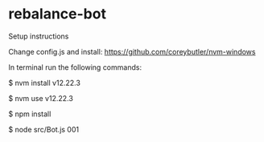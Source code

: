 # rebalance-bot

Setup instructions

Change config.js and install: https://github.com/coreybutler/nvm-windows

In terminal run the following commands:

$ nvm install v12.22.3

$ nvm use v12.22.3

$ npm install

$ node src/Bot.js 001
